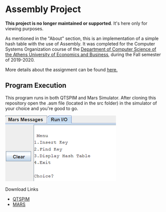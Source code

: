 # Assembly Project 

**This project is no longer maintained or supported**. It's here only for viewing purposes.

As mentioned in the "About" section, this is an implementation of a simple hash table with the use of Assembly. It was completed for the Computer Systems Organization course of the [Department of Computer Science of the Athens University of Economics and Business](https://www.dept.aueb.gr/el/cs), during the Fall semester of 2019-2020.

More details about the assignment can be found [here.](assignment/project-assignment.pdf)

## Program Execution

This program runs in both QTSPIM and Mars Simulator. After cloning this repository open the .asm file (located in the src folder) in the simulator of your choice and you're good to go.

![Εναλλακτικό κείμενο](img/exec_example.png)

Download Links

- [QTSPIM](http://spimsimulator.sourceforge.net/)
- [MARS](http://courses.missouristate.edu/kenvollmar/mars/)
